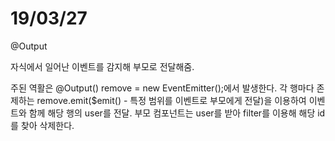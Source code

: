 # 19/03/27

@Output

자식에서 일어난 이벤트를 감지해 부모로 전달해줌.

주된 역활은 @Output() remove = new EventEmitter<User>();에서 발생한다.
각 행마다 존제하는 remove.emit($emit() - 특정 범위를 이벤트로 부모에게 전달)을 이용하여 이벤트와 함께 해당 행의 user를 전달.
부모 컴포넌트는 user를 받아 filter를 이용해 해당 id를 찾아 삭제한다.
  
